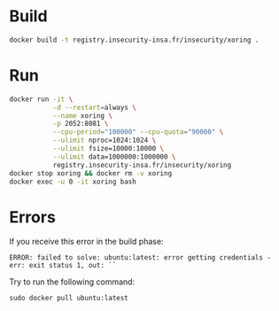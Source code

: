 # Build

```bash
docker build -t registry.insecurity-insa.fr/insecurity/xoring .
```

# Run

```bash
docker run -it \
           -d --restart=always \
           --name xoring \
           -p 2052:8081 \
           --cpu-period="100000" --cpu-quota="90000" \
           --ulimit nproc=1024:1024 \
           --ulimit fsize=10000:10000 \
           --ulimit data=1000000:1000000 \
           registry.insecurity-insa.fr/insecurity/xoring
docker stop xoring && docker rm -v xoring
docker exec -u 0 -it xoring bash
```
# Errors

If you receive this error in the build phase:

    ERROR: failed to solve: ubuntu:latest: error getting credentials - err: exit status 1, out: ``

Try to run the following command:

    sudo docker pull ubuntu:latest
